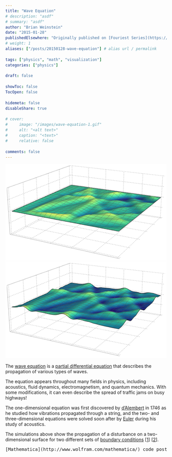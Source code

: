 ```yaml
---
title: "Wave Equation"
# description: "asdf"
# summary: "asdf"
author: "Brian Weinstein"
date: "2015-01-28"
publishedElsewhere: "Originally published on [Fouriest Series](https://fouriestseries.tumblr.com/post/109430113393/wave-equation)"
# weight: 1
aliases: ["/posts/20150128-wave-equation"] # alias url / permalink

tags: ["physics", "math", "visualization"]
categories: ["physics"]

draft: false

showToc: false
TocOpen: false

hidemeta: false
disableShare: true

# cover:
#     image: "/images/wave-equation-1.gif"
#     alt: "<alt text>"
#     caption: "<text>"
#     relative: false

comments: false
---
```


![](/images/wave-equation-1.gif)
![](/images/wave-equation-2.gif)


The [wave equation](http://en.wikipedia.org/wiki/Wave_equation)&nbsp;is a [partial differential equation](http://en.wikipedia.org/wiki/Partial_differential_equation) that describes the propagation of various types of waves.

The equation appears throughout many fields in physics, including acoustics, fluid dynamics,&nbsp;electromagnetism, and quantum mechanics. With some modifications, it can even describe the spread of traffic jams on busy highways!

The one-dimensional equation was first discovered by [d’Alembert](http://en.wikipedia.org/wiki/Jean_le_Rond_d%27Alembert)&nbsp;in 1746&nbsp;as he studied how vibrations propagated through a string, and the two- and three-dimensional equations were solved&nbsp;soon after&nbsp;by [Euler](http://en.wikipedia.org/wiki/Leonhard_Euler)&nbsp;during his study of acoustics.

The simulations above show the propagation of a disturbance on a two-dimensional surface for two different sets of [boundary conditions](http://en.wikipedia.org/wiki/Boundary_value_problem) [[1](http://en.wikipedia.org/wiki/Dirichlet_boundary_condition)]&nbsp;[[2](http://en.wikipedia.org/wiki/Neumann_boundary_condition)].

<pre>[Mathematica](http://www.wolfram.com/mathematica/) code posted [here](https://gist.github.com/BrianWeinstein/7c38a5040f7eb1b56b04).</pre>
